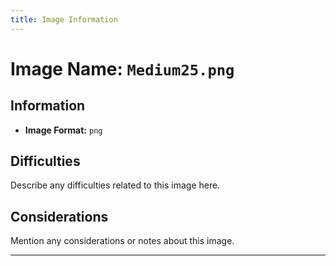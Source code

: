 ```yaml
---
title: Image Information
---
```


# Image Name: `Medium25.png`

## Information

- **Image Format:** `png`

## Difficulties

Describe any difficulties related to this image here.

## Considerations

Mention any considerations or notes about this image.

---
